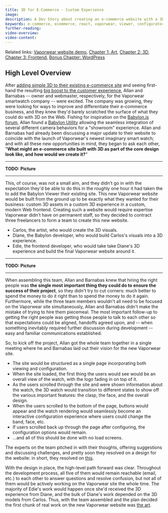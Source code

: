 ```yaml
---
title: 3D for E-Commerce - Custom Experience
image:
description: A Dev Story about creating an e-commerce website with a 3D viewer/configurator built into the design.
keywords: e-commerce, ecommerce, react, vaporwear, viewer, configurator
further-reading:
video-overview:
video-content:
---
```


Related links:
[Vaporwear website demo](https://syntheticmagus.github.io/vaporwear-react-site-deployment/),
[Chapter 1: Art](./vaporwearConfigurator/art),
[Chapter 2: 3D](./vaporwearConfigurator/3d),
[Chapter 3: Frontend](./vaporwearConfigurator/frontend),
[Bonus Chapter: WordPress](./vaporwearConfigurator/wordpress)

## High Level Overview

After 
[adding simple 3D to their existing e-commerce site](./vaporwearViewer)
and seeing first-hand the resulting 
[big boost to the customer experience](https://www.zdnet.com/article/2021-is-the-year-that-3d-and-augmented-reality-for-commerce-cashes-in/), 
Allan and Barnabas -- owner and webmaster, respectively, for the Vaporwear
smartwatch company -- were excited. The company was growing, they were
looking for ways to improve and differentiate their e-commerce business,
and they knew they'd barely scratched the surface of what they could do
with 3D on the Web. Fishing for inspiration on the 
[Babylon.js forum](https://forum.babylonjs.com/c/demos),
Allan found a
[Babylon Utility](./showroomCamera) 
allowing the seamless integration of several different camera behaviors
for a "showroom" experience. Allan and Barnabas had already been discussing
a major update to their website to coincide with the launch of Vaporwear's
newest imaginary smart watch; and with all these new opportunities in 
mind, they began to ask each other, "**What might an e-commerce site
built with 3D as part of the core design look like, and how would we 
create it?**"

***
**TODO: Picture**
***

This, of course, was not a small aim, and they didn't go in with the 
expectation they'd be able to do this in the roughly one hour it had taken
the to add the Babylon Viewer their existing site. This new Vaporwear
website would be built from the ground up to be exactly what they wanted
for their business: custom 3D assets in a custom 3D experience in a
custom, modern Web frontend. Creating such a website would require 
expertise Vaporwear didn't have on permanent staff, so they decided to 
contract three freelancers to form a team to create this new website.

-   Carlos, the artist, who would create the 3D visuals.
-   Diane, the Babylon developer, who would build Carlos's visuals into a
    3D experience.
-   Edie, the frontend developer, who would take take Diane's 3D experience
    and build the final Vaporwear website around it.

***
**TODO: Picture**
***

When assembling this team, Allan and Barnabas knew that hiring the right
people was **the single most important thing they could do to ensure the
success of their project**, so they didn't try to cut corners: much better
to spend the money to do it right than to spend the money to do it again.
Furthermore, while the three team members wouldn't all need to be 
focused on the Vaporwear site simultaneously, Allan and Barnabas didn't 
make the mistake of trying to hire them piecemeal. The most important
follow-up to getting the right people was getting those people to talk 
to each other so that expectations could be aligned, handoffs agreed upon,
and -- when something inevitably required further discussion during
development -- easy and familiar communications established.

So, to kick off the project, Allan got the whole team together in a single
meeting where he and Barnabas laid out their vision for the new Vaporwear 
site.

-   The site would be structured as a single page incorporating both 
    viewing and configuration.
-   When the site loaded, the first thing the users would see would be 
    an overall view of the watch, with the logo fading in on top of it.
-   As the users scrolled through the site and were shown information
    about the watch, the 3D watch would transition to different states
    to show off the various important features: the clasp, the face,
    and the overall design.
-   When the users scrolled to the bottom of the page, buttons would
    appear and the watch rendering would seamlessly become an interactive
    configuration experience where users could change the band, face, etc.
-   If users scrolled back up through the page after configuring, the
    configuration options would remain.
-   ...and all of this should be done with no load screens.

The experts on the team pitched in with their thoughts, offering 
suggestions and discussing challenges, and pretty soon they resolved on
a design for the website: in short, they resolved on 
[this](https://syntheticmagus.github.io/vaporwear-react-site-deployment/).

With the design in place, the high-level path forward was clear. Throughout
the development process, all five of them would remain reachable (email, 
etc.) to each other to answer questions and resolve confusion, but not 
all of them would be actively working on the Vaporwear site the whole
time. The majority of Edie's work would happen once she'd received the
3D experience from Diane, and the bulk of Diane's work depended on the
3D models from Carlos. Thus, with the team assembled and the plan decided
the first chunk of real work on the new Vaporwear website was 
[the art](./vaporwearConfigurator/art).
